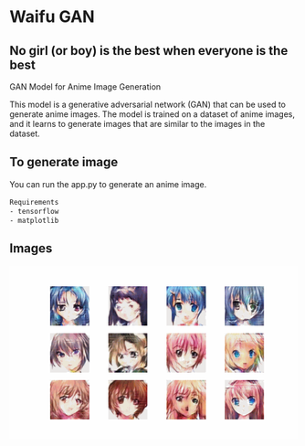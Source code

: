 # Waifu GAN

## No girl (or boy) is the best when everyone is the best

GAN Model for Anime Image Generation

This model is a generative adversarial network (GAN) that can be used to generate anime images. The model is trained on a dataset of anime images, and it learns to generate images that are similar to the images in the dataset.

## To generate image

You can run the app.py to generate an anime image.

```
Requirements
- tensorflow 
- matplotlib
```

## Images

![Alt text](generated_images.gif)